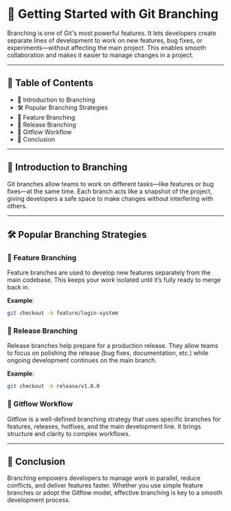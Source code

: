 # 🌱 Getting Started with Git Branching

Branching is one of Git's most powerful features. It lets developers create separate lines of development to work on new features, bug fixes, or experiments—without affecting the main project. This enables smooth collaboration and makes it easier to manage changes in a project.

---

## 🌟 Table of Contents

- 🌱 Introduction to Branching  
- 🛠️ Popular Branching Strategies  
- 🌟 Feature Branching  
- 🚀 Release Branching  
- 🔄 Gitflow Workflow  
- 🌟 Conclusion  

---

## 🌱 Introduction to Branching

Git branches allow teams to work on different tasks—like features or bug fixes—at the same time. Each branch acts like a snapshot of the project, giving developers a safe space to make changes without interfering with others.

---

## 🛠️ Popular Branching Strategies

### 🌟 Feature Branching

Feature branches are used to develop new features separately from the main codebase. This keeps your work isolated until it’s fully ready to merge back in.

**Example**:  
```bash
git checkout -b feature/login-system
```

### 🚀 Release Branching

Release branches help prepare for a production release. They allow teams to focus on polishing the release (bug fixes, documentation, etc.) while ongoing development continues on the main branch.

**Example**:  
```bash
git checkout -b release/v1.0.0
```

### 🔄 Gitflow Workflow

Gitflow is a well-defined branching strategy that uses specific branches for features, releases, hotfixes, and the main development line. It brings structure and clarity to complex workflows.

---

## 🌟 Conclusion

Branching empowers developers to manage work in parallel, reduce conflicts, and deliver features faster. Whether you use simple feature branches or adopt the Gitflow model, effective branching is key to a smooth development process.
